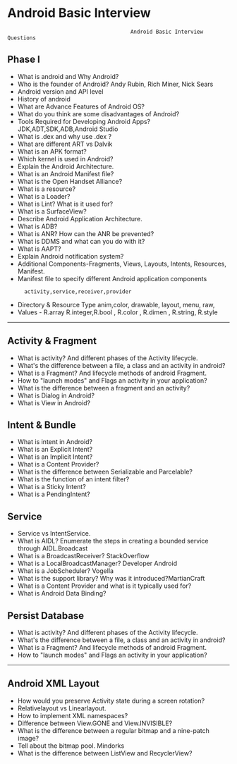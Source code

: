 # Android Basic Interview
                                           Android Basic Interview Questions
                                                        
                                                     


## Phase I

* What is android and Why Android?
* Who is the founder of Android? Andy Rubin, Rich Miner, Nick Sears
* Android version and API level
* History of android
* What are Advance Features of Android OS?
* What do you think are some disadvantages of Android?
* Tools Required for Developing Android Apps? JDK,ADT,SDK,ADB,Android Studio
* What is .dex and why use .dex ?
* What are different ART vs Dalvik
* What is an APK format?
* Which kernel is used in Android?
* Explain the Android Architecture.
* What is an Android Manifest file?
* What is the Open Handset Alliance?
* What is a resource?
* What is a Loader?
* What is Lint?  What is it used for?
* What is a SurfaceView?
* Describe Android Application Architecture.
* What is ADB?
* What is ANR? How can the ANR be prevented?
* What is DDMS and what can you do with it?
* What is AAPT?
* Explain Android notification system?
* Additional Components-Fragments, Views, Layouts, Intents, Resources, Manifest.
* Manifest file to specify different Android application components 
    ```
      activity,service,receiver,provider
    ```
* Directory & Resource Type 	anim,color, drawable, layout, menu, raw,
* Values - R.array R.integer,R.bool , R.color , R.dimen , R.string, R.style
_________________________________________

## Activity & Fragment
* What is activity? And different phases of the Activity lifecycle.
* What's the difference between a file, a class and an activity in android?
* What is a Fragment? And  lifecycle methods of android Fragment.
* How to "launch modes" and Flags an activity in your application?
* What is the difference between a fragment and an activity?
* What is Dialog in Android?
* What is View in Android?

## Intent & Bundle
* What is intent in Android?
* What is an Explicit Intent?
* What is an Implicit Intent?
* What is a Content Provider?
* What is the difference between Serializable and Parcelable?
* What is the function of an intent filter?
* What is a Sticky Intent?
* What is a PendingIntent?

## Service
* Service vs IntentService.
* What is AIDL? Enumerate the steps in creating a bounded service through AIDL.Broadcast
* What is a BroadcastReceiver? StackOverflow
* What is a LocalBroadcastManager? Developer Android
* What is a JobScheduler? Vogella
* What is the support library? Why was it introduced?MartianCraft
* What is a Content Provider and what is it typically used for?
* What is Android Data Binding?

## Persist Database

* What is activity? And different phases of the Activity lifecycle.
* What's the difference between a file, a class and an activity in android?
* What is a Fragment? And  lifecycle methods of android Fragment.
* How to "launch modes" and Flags an activity in your application?
______________________________________________

## Android XML Layout

* How would you preserve Activity state during a screen rotation?
* Relativelayout vs Linearlayout.
* How to implement XML namespaces?
* Difference between View.GONE and View.INVISIBLE?
* What is the difference between a regular bitmap and a nine-patch image?
* Tell about the bitmap pool. Mindorks
* What is the difference between ListView and RecyclerView?


